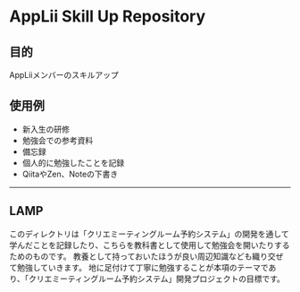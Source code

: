 # AppLii Skill Up Repository

## 目的
AppLiiメンバーのスキルアップ

## 使用例
- 新入生の研修
- 勉強会での参考資料
- 備忘録
- 個人的に勉強したことを記録
- QiitaやZen、Noteの下書き

---

## LAMP
このディレクトリは「クリエミーティングルーム予約システム」の開発を通して学んだことを記録したり、こちらを教科書として使用して勉強会を開いたりするためのものです。
教養として持っておいたほうが良い周辺知識なども織り交ぜて勉強していきます。
地に足付けて丁寧に勉強することが本項のテーマであり、「クリエミーティングルーム予約システム」開発プロジェクトの目標です。
